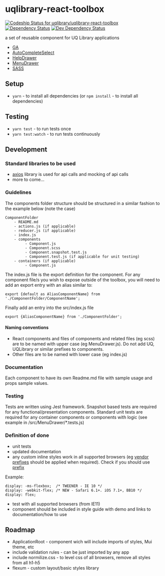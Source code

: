 # uqlibrary-react-toolbox

[ ![Codeship Status for uqlibrary/uqlibrary-react-toolbox](https://codeship.com/projects/73393d70-ed04-0134-e2b6-0a42fa094665/status?branch=master)](https://codeship.com/projects/208476)
[![Dependency Status](https://david-dm.org/uqlibrary/uqlibrary-react-toolbox.svg)](https://david-dm.org/uqlibrary/uqlibrary-react-toolbox)
[![Dev Dependency Status](https://david-dm.org/uqlibrary/uqlibrary-react-toolbox/dev-status.svg)](https://david-dm.org/uqlibrary/uqlibrary-react-toolbox?type=dev)

a set of reusable component for UQ Library applications

- [GA](https://github.com/uqlibrary/uqlibrary-react-toolbox/tree/master/src/GA)
- [AutoCompleteSelect](https://github.com/uqlibrary/uqlibrary-react-toolbox/tree/master/src/AutoCompleteSelect)
- [HelpDrawer](https://github.com/uqlibrary/uqlibrary-react-toolbox/tree/master/src/HelpDrawer)
- [MenuDrawer](https://github.com/uqlibrary/uqlibrary-react-toolbox/tree/master/src/MenuDrawer)
- [SASS](https://github.com/uqlibrary/uqlibrary-react-toolbox/tree/master/src/sass)

## Setup

- `yarn` - to install all dependencies (or `npm install` - to install all dependencies)

## Testing

- `yarn test` - to run tests once
- `yarn test:watch` - to run tests continuously


## Development

### Standard libraries to be used

- [axios](https://github.com/mzabriskie/axios) library is used for api calls and mocking of api calls
- more to come...

### Guidelines

The components folder structure should be structured in a similar fashion to the example below (note the case)

    ComponentFolder
        - README.md
        - actions.js (if applicable)
        - reducer.js (if applicable)
        - index.js
        - components
             - Component.js
             - Component.scss
             - Component.snapshot.test.js
             - Component.test.js (if applicable for unit testing)
        - containers (if applicable)
             - Component.js
   
The index.js file is the export definition for the component. For any component file/s you wish to expose outside of the toolbox, you will need to add an export entry with an alias similar to:

    export {default as AliasComponentName} from './ComponentFolder/ComponentName';

Finally add an entry into the src/index.js file
    
    export {AliasComponentName} from './ComponentFolder';

#### Naming conventions

- React components and files of components and related files (eg scss) are to be named with upper case (eg MenuDrawer.js). Do not add UQ, UQLibrary or similar prefixes to components.
- Other files are to be named with lower case (eg index.js)

### Documentation

Each component to have its own Readme.md file with sample usage and props sample values.

### Testing

Tests are written using Jest framework. Snapshot based tests are required for any functional/presentation components. Standard unit tests are required for any container components or components with logic (see example in /src/MenuDrawer/*.tests.js)

### Definition of done

- unit tests
- updated documentation
- any custom inline styles work in all supported browsers (eg [vendor prefixes](https://developer.mozilla.org/en-US/docs/Glossary/Vendor_Prefix) should be applied when required). Check if you should use [prefix](http://shouldiprefix.com/)

Example:
```
display: -ms-flexbox;  /* TWEENER - IE 10 */
display: -webkit-flex; /* NEW - Safari 6.1+. iOS 7.1+, BB10 */
display: flex;  
```

- test with all supported browsers (from IE11)
- component should be included in style guide with demo and links to documentation/how to use


## Roadmap

- ApplicationRoot - component wich will include imports of styles, Mui theme, etc 
- include validation rules - can be just imported by any app
- include normilize.css - to level css of all browsers, remove all styles from all h1-h5
- flexum - custom layout/basic styles library
